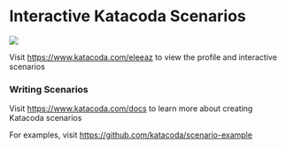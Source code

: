# Interactive Katacoda Scenarios

[![](http://shields.katacoda.com/katacoda/eleeaz/count.svg)](https://www.katacoda.com/eleeaz "Get your profile on Katacoda.com")

Visit https://www.katacoda.com/eleeaz to view the profile and interactive scenarios

### Writing Scenarios
Visit https://www.katacoda.com/docs to learn more about creating Katacoda scenarios

For examples, visit https://github.com/katacoda/scenario-example

